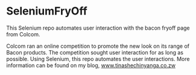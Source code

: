 # SeleniumFryOff
This Selenium repo automates user interaction with the bacon fryoff page from Colcom. 

Colcom ran an online competition to promote the new look on its range of Bacon products. The competition sought user interaction for as long as possible.
Using Selenium, this repo automates the user interactions. More information can be found on my blog, www.tinashechinyanga.co.zw

